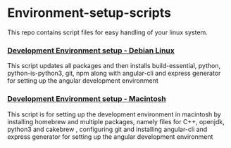 # Environment-setup-scripts

This repo contains script files for easy handling of your linux system.

### [Development Environment setup - Debian Linux](./development-environment-setup.sh) 
This script updates all packages and then installs build-essential, python, python-is-python3, git, npm along with angular-cli and express generator for setting up the angular development environment


### [Development Environment setup - Macintosh](./dev_env_mac.sh)
This script is for setting up the development environment in macintosh by installing homebrew and multiple packages, namely files for C++, openjdk, python3 and cakebrew , configuring git and installing angular-cli and express generator for setting up the angular development environment